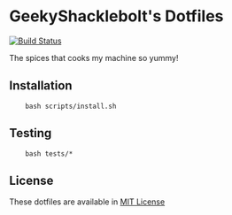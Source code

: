 # GeekyShacklebolt's Dotfiles
[![Build Status](https://travis-ci.org/GeekyShacklebolt/pepper.svg?branch=master)](https://travis-ci.org/GeekyShacklebolt/pepper)

The spices that cooks my machine so yummy!

## Installation
```shell
    bash scripts/install.sh
```

## Testing
```shell
    bash tests/*
```

## License
These dotfiles are available in [MIT License](https://github.com/GeekyShacklebolt/dotfiles/blob/master/LICENSE)

